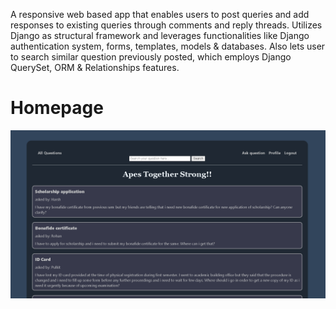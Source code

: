 A responsive web based app that enables users to post queries and add responses to existing queries through comments and reply threads.
Utilizes Django as structural framework and leverages functionalities like Django authentication system, forms, templates, models & databases.
Also lets user to search similar question previously posted, which employs Django QuerySet, ORM & Relationships features.

# Homepage
![alt text](https://github.com/brutephorce/Apes-together-strong/blob/main/App%20imgs/Screenshot%202021-08-01%20113249.png?raw=true)
